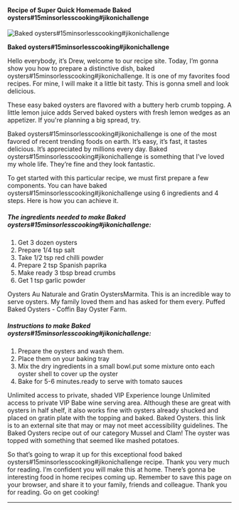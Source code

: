             

#### Recipe of Super Quick Homemade Baked oysters#15minsorlesscooking#jikonichallenge

![Baked oysters#15minsorlesscooking#jikonichallenge](https://img-global.cpcdn.com/recipes/2856ab9956065905/751x532cq70/baked-oysters15minsorlesscookingjikonichallenge-recipe-main-photo.jpg)

**Baked oysters#15minsorlesscooking#jikonichallenge**

Hello everybody, it’s Drew, welcome to our recipe site. Today, I’m gonna show you how to prepare a distinctive dish, baked oysters#15minsorlesscooking#jikonichallenge. It is one of my favorites food recipes. For mine, I will make it a little bit tasty. This is gonna smell and look delicious.

These easy baked oysters are flavored with a buttery herb crumb topping. A little lemon juice adds Served baked oysters with fresh lemon wedges as an appetizer. If you're planning a big spread, try.

Baked oysters#15minsorlesscooking#jikonichallenge is one of the most favored of recent trending foods on earth. It’s easy, it’s fast, it tastes delicious. It’s appreciated by millions every day. Baked oysters#15minsorlesscooking#jikonichallenge is something that I’ve loved my whole life. They’re fine and they look fantastic.

To get started with this particular recipe, we must first prepare a few components. You can have baked oysters#15minsorlesscooking#jikonichallenge using 6 ingredients and 4 steps. Here is how you can achieve it.

##### The ingredients needed to make Baked oysters#15minsorlesscooking#jikonichallenge:

1.  Get 3 dozen oysters
2.  Prepare 1/4 tsp salt
3.  Take 1/2 tsp red chilli powder
4.  Prepare 2 tsp Spanish paprika
5.  Make ready 3 tbsp bread crumbs
6.  Get 1 tsp garlic powder

Oysters Au Naturale and Gratin OystersMarmita. This is an incredible way to serve oysters. My family loved them and has asked for them every. Puffed Baked Oysters - Coffin Bay Oyster Farm.

##### Instructions to make Baked oysters#15minsorlesscooking#jikonichallenge:

1.  Prepare the oysters and wash them.
2.  Place them on your baking tray
3.  Mix the dry ingredients in a small bowl.put some mixture onto each oyster shell to cover up the oyster
4.  Bake for 5-6 minutes.ready to serve with tomato sauces

Unlimited access to private, shaded VIP Experience lounge Unlimited access to private VIP Babe wine serving area. Although these are great with oysters in half shelf, it also works fine with oysters already shucked and placed on gratin plate with the topping and baked. Baked Oysters. this link is to an external site that may or may not meet accessibility guidelines. The Baked Oysters recipe out of our category Mussel and Clam! The oyster was topped with something that seemed like mashed potatoes.

So that’s going to wrap it up for this exceptional food baked oysters#15minsorlesscooking#jikonichallenge recipe. Thank you very much for reading. I’m confident you will make this at home. There’s gonna be interesting food in home recipes coming up. Remember to save this page on your browser, and share it to your family, friends and colleague. Thank you for reading. Go on get cooking!

* * *